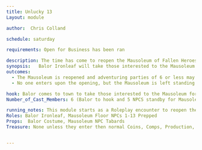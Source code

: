 ```yaml
---
title: Unlucky 13
Layout: module

author:  Chris Colland

schedule: saturday

requirements: Open for Business has been ran

description: The time has come to reopen the Mausoleum of Fallen Heroes. Balor Ironleaf will explain the importance of this Mausoleum and his ancestor dying upon the ground it was built. Rumor has it great treasure awaits those who venture the depths…
synopsis:   Balor Ironleaf will take those interested to the Mausoleum of Fallen Heroes and cast a Dwarven ritual he knows in addition to a Purify Earth cantrip to ward off the malicious spirits guarding the entrance. The Mausoleum of Fallen Heroes is to be opened as a training ground filled with foes from Stonewood past battles, rumor is a great treasure awaits those who can conquer the final Floor in one attempt. It is said that the Mausoleum is a living artifact of the land and may produce items that adventurers need to retrieve for important quests in Stonewood and Woodhaven.
outcomes:  
  - The Mausoleum is reopened and adventuring parties of 6 or less may enter to see how far they can go without exiting.
  - No one enters upon the opening, but the Mausoleum is left standing open for any challengers, nothing can escape it but anyone can enter

hook: Balor comes to town to take those interested to the Mausoleum for its purification and reopening
Number_of_Cast_Members: 6 (Balor to hook and 5 NPCS standby for Mausoleum) 

running_notes: This module starts as a Roleplay encounter to reopen the Mausoleum of Fallen Heroes in Stonewood but can turn into a combat module if they players choose to enter. The Mausoleum will allow 6 adventurers in at once to test their might in the depths. This Mausoleum has a magic training property that makes adventurers into the heroes of legend in Stonewood. There will be 13 floors of monsters with increasing difficulty on each floor. Players will be sent here for various quests to retrieve items with side rooms after defeating a set number of floors
Roles: Balor Ironleaf, Mausoleum Floor NPCs 1-13 Prepped
Props:  Balor Costume, Mausoleum NPC Tabards
Treasure: None unless they enter then normal Coins, Comps, Production, Alchemy


---
```

